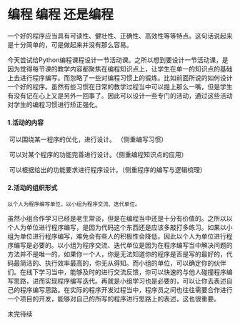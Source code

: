 # 编程 编程 还是编程	

一个好的程序应当具有可读性、健壮性、正确性、高效性等等特点。这句话说起来是十分简单的，可是做起来并没有那么容易。

今天尝试给Python编程课程设计一节活动课。之所以想到要设计一节活动课，是因为觉得每节课的教学内容都聚焦在编程知识点上，让学生在单一的知识点的基础上去进行程序编写。而忽略了一些对编程习惯上的锻炼。比如前面所说的如何设计一个好的程序。虽然有些习惯在日常的教学过程当中可以提上那么一嘴，但是学生有没有记在心上又是另外一回事了。因此可以设计一些专门的活动，通过这些活动对学生的编程习惯进行矫正强化。

#### 1.活动的内容

​	可以围绕某一程序的优化，进行设计。 （侧重编写习惯）

​	可以对某个程序的功能完善进行设计。（侧重编程知识点的应用）

​    可以根据给出的功能要求进行程序设计。（侧重程序的编写与逻辑梳理）

#### 2.活动的组织形式

 	以个人为程序编写单位，以小组为程序交流、迭代单位。

​	虽然小组合作学习已经是老生常谈，但是在编程当中还是十分有价值的。之所以以个人为单位进行程序编写，是因为代码这个东西还是应该多敲打多练习。如果以小组为单位进行程序编写，难免会有些人的积极性会降低，因此以个人为单位进行程序编写是必要的。以小组为程序交流、迭代单位是因为在程序编写当中解决问题的方法并不是唯一的，如果你一个人，你是无法知道你的程序是否是写的最好的，代码最简洁的、执行效率最高的，你无从得知。而小组的单位，可以确定你的伙伴们。在线下学习当中，能够及时的进行交流反馈，你可以快速的与他人碰撞程序编写思路，进而实现程序编写迭代。再就是小组学习也是必要的，可以让你去表述自己的程序编写思路。在实际的程序开发过程当中，程序员之间也往往需要合作进行一个项目的开发，能够对自己的所写的程序进行思路上的表述，这也很重要。

未完待续